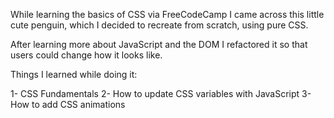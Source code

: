 While learning the basics of CSS via FreeCodeCamp I came across this little cute penguin, which I decided to recreate from scratch, using pure CSS. 

After learning more about JavaScript and the DOM I refactored it so that users could change how it looks like. 

Things I learned while doing it:

1- CSS Fundamentals
2- How to update CSS variables with JavaScript
3- How to add CSS animations